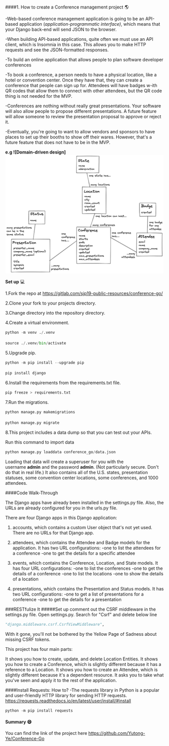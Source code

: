 ####1. How to create a Conference management project 🌎

-Web-based conference management application is going to be an API-based application (*application-programmatic interface)*, which means that your Django back-end will send JSON to the browser.

-When building API-based applications, quite often we must use an API client, which is Insomnia in this case. This allows you to make HTTP requests and see the JSON-formatted responses.

-To build an online application that allows people to plan software developer conferences

-To book a conference, a person needs to have a physical location, like a hotel or convention center. Once they have that, they can create a conference that people can sign up for. Attendees will have badges w-ith QR codes that allow them to connect with other attendees, but the QR code thing is not needed for the MVP.

-Conferences are nothing without really great presentations. Your software will also allow people to propose different presentations. A future feature will allow someone to review the presentation proposal to approve or reject it.

-Eventually, you're going to want to allow vendors and sponsors to have places to set up their booths to show off their wares. However, that's a future feature that does not have to be in the MVP.

**e.g ![Domain-driven design] ![Reference image](/Picture/Conference_Design.png)**

**Set up** 💻

1.Fork the repo at <https://gitlab.com/sjp19-public-resources/conference-go/>

2.Clone your fork to your projects directory.

3.Change directory into the repository directory.

4.Create a virtual environment.

```python
python -m venv ./.venv

source ./.venv/bin/activate
```

5.Upgrade pip.

```python
python -m pip install --upgrade pip

pip install django
```


6.Install the requirements from the requirements.txt file.

```python
pip freeze > requirements.txt
```

7.Run the migrations.

```python
python manage.py makemigrations

python manage.py migrate
```
8.This project includes a data dump so that you can test out your APIs.

Run this command to import data

```python
python manage.py loaddata conference_go/data.json
```

Loading that data will create a superuser for you with the username **admin** and the password **admin**. (Not particularly secure. Don't do that in real life.) It also contains all of the U.S. states, presentation statuses, some convention center locations, some conferences, and 1000 attendees.

####Code Walk-Through

The Django apps have already been installed in the settings.py file. Also, the URLs are already configured for you in the urls.py file.

There are four Django apps in this Django application:

1. accounts, which contains a custom User object that's not yet used. There are no URLs for that Django app.

2. attendees, which contains the Attendee and Badge models for the application. It has two URL configurations:
-one to list the attendees for a conference
-one to get the details for a specific attendee

3. events, which contains the Conference, Location, and State models. It has four URL configurations:
-one to list the conferences
-one to get the details of a conference
-one to list the locations
-one to show the details of a location

4. presentations, which contains the Presentation and Status models. It has two URL configurations:
-one to get a list of presentations for a conference
-one to get the details for a presentation




###RESTfulize It
#####Set up
comment out the CSRF middleware in the settings.py file.
Open settings.py. Search for "Csrf" and delete below line 

```python
"django.middleware.csrf.CsrfViewMiddleware",
```
With it gone, you'll not be bothered by the Yellow Page of Sadness about missing CSRF tokens.

This project has four main parts:

It shows you how to create, update, and delete Location Entities.
It shows you how to create a Conference, which is slightly different because it has a reference to a Location.
It shows you how to create an Attendee, which is slightly different because it's a dependent resource.
It asks you to take what you've seen and apply it to the rest of the application.


####Install Requests: How to? 
-The requests library in Python is a popular and user-friendly HTTP library for sending HTTP requests.
<https://requests.readthedocs.io/en/latest/user/install/#install>

```python
python -m pip install requests
```


#### Summary :smile:
You can find the link of the project here <https://github.com/Yutong-Ye/Conference-Go>